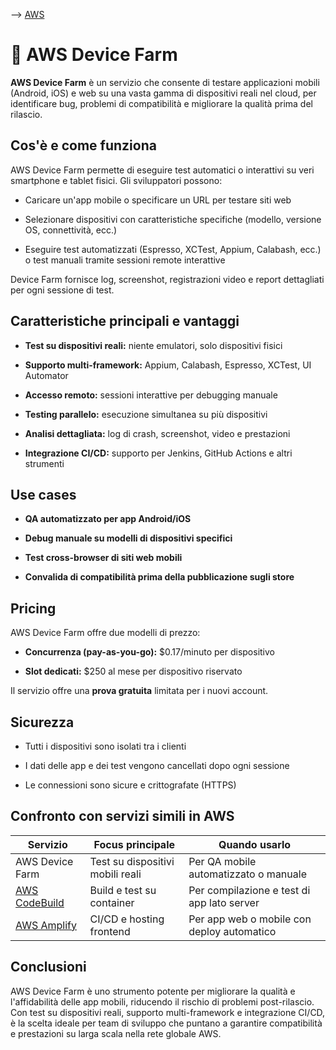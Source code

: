 --> [AWS](00-Intro/AWS.md)
# 📱 AWS Device Farm

**AWS Device Farm** è un servizio che consente di testare applicazioni mobili (Android, iOS) e web su una vasta gamma di dispositivi reali nel cloud, per identificare bug, problemi di compatibilità e migliorare la qualità prima del rilascio.

## Cos'è e come funziona

AWS Device Farm permette di eseguire test automatici o interattivi su veri smartphone e tablet fisici. Gli sviluppatori possono:

- Caricare un'app mobile o specificare un URL per testare siti web
    
- Selezionare dispositivi con caratteristiche specifiche (modello, versione OS, connettività, ecc.)
    
- Eseguire test automatizzati (Espresso, XCTest, Appium, Calabash, ecc.) o test manuali tramite sessioni remote interattive
    

Device Farm fornisce log, screenshot, registrazioni video e report dettagliati per ogni sessione di test.

## Caratteristiche principali e vantaggi

- **Test su dispositivi reali:** niente emulatori, solo dispositivi fisici
    
- **Supporto multi-framework:** Appium, Calabash, Espresso, XCTest, UI Automator
    
- **Accesso remoto:** sessioni interattive per debugging manuale
    
- **Testing parallelo:** esecuzione simultanea su più dispositivi
    
- **Analisi dettagliata:** log di crash, screenshot, video e prestazioni
    
- **Integrazione CI/CD:** supporto per Jenkins, GitHub Actions e altri strumenti
    

## Use cases

- **QA automatizzato per app Android/iOS**
    
- **Debug manuale su modelli di dispositivi specifici**
    
- **Test cross-browser di siti web mobili**
    
- **Convalida di compatibilità prima della pubblicazione sugli store**
    

## Pricing

AWS Device Farm offre due modelli di prezzo:

- **Concurrenza (pay-as-you-go):** $0.17/minuto per dispositivo
    
- **Slot dedicati:** $250 al mese per dispositivo riservato
    

Il servizio offre una **prova gratuita** limitata per i nuovi account.

## Sicurezza

- Tutti i dispositivi sono isolati tra i clienti
    
- I dati delle app e dei test vengono cancellati dopo ogni sessione
    
- Le connessioni sono sicure e crittografate (HTTPS)
    

## Confronto con servizi simili in AWS

|Servizio|Focus principale|Quando usarlo|
|---|---|---|
|AWS Device Farm|Test su dispositivi mobili reali|Per QA mobile automatizzato o manuale|
|[AWS CodeBuild](05-Development-Messaging-Deploying/AWS-CodeBuild.md)|Build e test su container|Per compilazione e test di app lato server|
|[AWS Amplify](Others/AWS-Amplify.md)|CI/CD e hosting frontend|Per app web o mobile con deploy automatico|

## Conclusioni

AWS Device Farm è uno strumento potente per migliorare la qualità e l'affidabilità delle app mobili, riducendo il rischio di problemi post-rilascio. Con test su dispositivi reali, supporto multi-framework e integrazione CI/CD, è la scelta ideale per team di sviluppo che puntano a garantire compatibilità e prestazioni su larga scala nella rete globale AWS.
